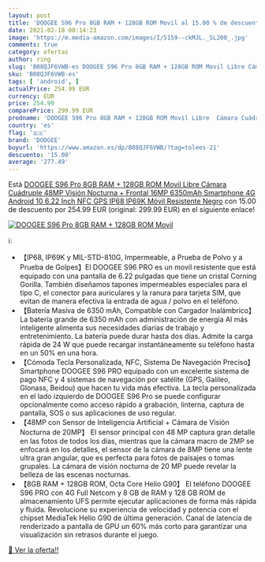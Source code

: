 ```yaml
---
layout: post
title: 'DOOGEE S96 Pro 8GB RAM + 128GB ROM Movil al 15.00 % de descuento'
date: 2021-02-18 00:14:23
image: 'https://m.media-amazon.com/images/I/5159--ckMJL._SL200_.jpg'
comments: true
category: ofertas
author: ring
slug: 'B08QJF6VWB-es DOOGEE S96 Pro 8GB RAM + 128GB ROM Movil Libre Cámara...'
sku: 'B08QJF6VWB-es'
tags: [ 'android', ]
actualPrice: 254.99 EUR
currency: EUR
price: 254.99
comparePrice: 299.99 EUR
prodname: 'DOOGEE S96 Pro 8GB RAM + 128GB ROM Movil Libre  Cámara Cuádruple 48MP  Visión Nocturna + Frontal 16MP  6350mAh Smartphone 4G  Android 10  6.22 Inch  NFC  GPS  IP68 IP69K Móvil Resistente  Negro'
country: 'es'
flag: '🇪🇸'
brand: 'DOOGEE'
buyurl: 'https://www.amazon.es/dp/B08QJF6VWB/?tag=tolees-21'
descuento: '15.00'
average: '277.49'
---
```


Está [DOOGEE S96 Pro 8GB RAM + 128GB ROM Movil Libre  Cámara Cuádruple 48MP  Visión Nocturna + Frontal 16MP  6350mAh Smartphone 4G  Android 10  6.22 Inch  NFC  GPS  IP68 IP69K Móvil Resistente  Negro](https://www.amazon.es/dp/B08QJF6VWB/?tag=tolees-21) con 15.00 de descuento por 254.99 EUR (original: 299.99 EUR) en el siguiente enlace!

[![DOOGEE S96 Pro 8GB RAM + 128GB ROM Movil](https://m.media-amazon.com/images/I/5159--ckMJL._SL200_.jpg)](https://www.amazon.es/dp/B08QJF6VWB/?tag=tolees-21)

ℹ️:

- 【IP68, IP69K y MIL-STD-810G, Impermeable, a Prueba de Polvo y a Prueba de Golpes】El DOOGEE S96 PRO es un movil resistente que está equipado con una pantalla de 6.22 pulgadas que tiene un cristal Corning Gorilla. También diseñamos tapones impermeables especiales para el tipo C, el conector para auriculares y la ranura para tarjeta SIM, que evitan de manera efectiva la entrada de agua / polvo en el teléfono.
- 【Batería Masiva de 6350 mAh, Compatible con Cargador Inalámbrico】 La batería grande de 6350 mAh con administración de energía AI más inteligente alimenta sus necesidades diarias de trabajo y entretenimiento. La batería puede durar hasta dos días. Admite la carga rápida de 24 W que puede recargar instantáneamente su teléfono hasta en un 50% en una hora.
- 【Cómoda Tecla Personalizada, NFC, Sistema De Navegación Preciso】Smartphone DOOGEE S96 PRO equipado con un excelente sistema de pago NFC y 4 sistemas de navegación por satélite (GPS, Galileo, Glonass, Beidou) que hacen tu vida más efectiva. La tecla personalizada en el lado izquierdo de DOOGEE S96 Pro se puede configurar opcionalmente como acceso rápido a grabación, linterna, captura de pantalla, SOS o sus aplicaciones de uso regular.
- 【48MP con Sensor de Inteligencia Artificial + Cámara de Visión Nocturna de 20MP】 El sensor principal con 48 MP captura gran detalle en las fotos de todos los días, mientras que la cámara macro de 2MP se enfocará en los detalles, el sensor de la cámara de 8MP tiene una lente ultra gran angular, que es perfecta para fotos de paisajes o tomas grupales. La cámara de visión nocturna de 20 MP puede revelar la belleza de las escenas nocturnas.
- 【8GB RAM + 128GB ROM, Octa Core Helio G90】 El teléfono DOOGEE S96 PRO con 4G Full Netcom y 8 GB de RAM y 128 GB ROM de almacenamiento UFS permite ejecutar aplicaciones de forma más rápida y fluida. Revolucione su experiencia de velocidad y potencia con el chipset MediaTek Helio G90 de última generación. Canal de latencia de renderizado a pantalla de GPU un 60% más corto para garantizar una visualización sin retrasos durante el juego.

[🛒 Ver la oferta!!](https://www.amazon.es/dp/B08QJF6VWB/?tag=tolees-21)
